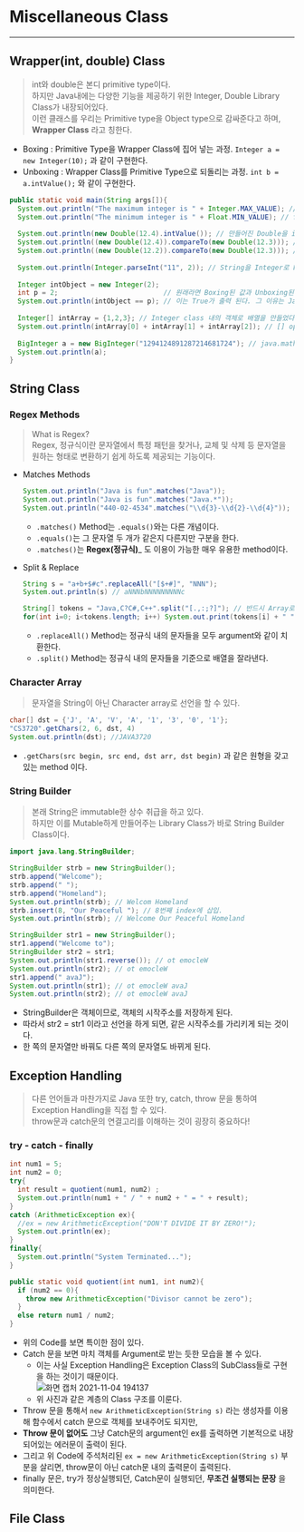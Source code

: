 # Miscellaneous Class
---
## Wrapper(int, double) Class
> int와 double은 본디 primitive type이다.  
> 하지만 Java내에는 다양한 기능을 제공하기 위한 Integer, Double Library Class가 내장되어있다.  
> 이런 클래스를 우리는 Primitive type을 Object type으로 감싸준다고 하며, __Wrapper Class__ 라고 칭한다.  

- Boxing : Primitive Type을 Wrapper Class에 집어 넣는 과정. ```Integer a = new Integer(10);``` 과 같이 구현한다.
- Unboxing : Wrapper Class를 Primitive Type으로 되돌리는 과정. ```int b = a.intValue();``` 와 같이 구현한다.  

```java
public static void main(String args[]){
  System.out.println("The maximum integer is " + Integer.MAX_VALUE); // int의 최대값이 출력된다.
  System.out.println("The minimum integer is " + Float.MIN_VALUE); // float의 최소값이 출력된다.
  
  System.out.println(new Double(12.4).intValue()); // 만들어진 Double을 int로 바꿔주는 typecasting method이다.
  System.out.println((new Double(12.4)).compareTo(new Double(12.3))); // Object > arguments의 경우 1 반환
  System.out.println((new Double(12.2)).compareTo(new Double(12.3))); // Object < arguments의 경우 -1 반환, 같으면 0을 반환한다.
  
  System.out.println(Integer.parseInt("11", 2)); // String을 Integer로 Parsing 해주는 method이다. 옆의 예제는 11을 2진수로 parsing, 즉 3이 출력된다.
  
  Integer intObject = new Integer(2); 
  int p = 2;                          // 원래라면 Boxing된 값과 Unboxing된 값의 연산은 불가능해야 하지만,
  System.out.println(intObject == p); // 이는 True가 출력 된다. 그 이유는 Java는 Auto-Unboxing을 제공하기 때문이다.
  
  Integer[] intArray = {1,2,3}; // Integer class 내의 객체로 배열을 만들었다.
  System.out.println(intArray[0] + intArray[1] + intArray[2]); // [] operator로 참조한 intArray의 return 값은 int이므로 산술연산이 가능하다.
  
  BigInteger a = new BigInteger("1294124891287214681724"); // java.math.* Library를 import하면 BigInteger Class가 사용이 가능하다. 이는 int의 MAXVALUE보다 큰 값을 저장할 수 있다.
  System.out.println(a);
}
```

## String Class
### Regex Methods
> What is Regex?  
> Regex, 정규식이란 문자열에서 특정 패턴을 찾거나, 교체 및 삭제 등 문자열을 원하는 형태로 변환하기 쉽게 하도록 제공되는 기능이다.  

- Matches Methods
  ```java
  System.out.println("Java is fun".matches("Java"));
  System.out.println("Java is fun".matches("Java.*"));
  System.out.println("440-02-4534".matches("\\d{3}-\\d{2}-\\d{4}"));
  ```
  - ```.matches()``` Method는 ```.equals()```와는 다른 개념이다.
  - ```.equals()```는 그 문자열 두 개가 같은지 다른지만 구분을 한다.
  - ```.matches()```는 __Regex(정규식)___ 도 이용이 가능한 매우 유용한 method이다.

- Split & Replace
  ```java
  String s = "a+b+$#c".replaceAll("[$+#]", "NNN");
  System.out.println(s) // aNNNbNNNNNNNNNc
  
  String[] tokens = "Java,C?C#,C++".split("[.,:;?]"); // 반드시 Array로 선언이 되어있어야 사용할 수 있다.
  for(int i=0; i<tokens.length; i++) System.out.print(tokens[i] + " ") // Java C C# C++
  ```
  - ```.replaceAll()``` Method는 정규식 내의 문자들을 모두 argument와 같이 치환한다.
  - ```.split()``` Method는 정규식 내의 문자들을 기준으로 배열을 잘라낸다.

### Character Array
> 문자열을 String이 아닌 Character array로 선언을 할 수 있다.  
```java
char[] dst = {'J', 'A', 'V', 'A', '1', '3', '0', '1'};
"CS3720".getChars(2, 6, dst, 4)
System.out.println(dst); //JAVA3720
```
- ```.getChars(src begin, src end, dst arr, dst begin)``` 과 같은 원형을 갖고 있는 method 이다.

### String Builder
> 본래 String은 immutable한 상수 취급을 하고 있다.  
> 하지만 이를 Mutable하게 만들어주는 Library Class가 바로 String Builder Class이다.  
```java
import java.lang.StringBuilder;

StringBuilder strb = new StringBuilder();
strb.append("Welcome");
strb.append(" ");
strb.append("Homeland");
System.out.println(strb); // Welcom Homeland
strb.insert(8, "Our Peaceful "); // 8번째 index에 삽입.
System.out.println(strb); // Welcome Our Peaceful Homeland

StringBuilder str1 = new StringBuilder();
str1.append("Welcome to");
StringBuilder str2 = str1;
System.out.println(str1.reverse()); // ot emocleW
System.out.println(str2); // ot emocleW
str1.append(" avaJ");
System.out.println(str1); // ot emocleW avaJ
System.out.println(str2); // ot emocleW avaJ
```
- StringBuilder은 객체이므로, 객체의 시작주소를 저장하게 된다.
- 따라서 str2 = str1 이라고 선언을 하게 되면, 같은 시작주소를 가리키게 되는 것이다.
- 한 쪽의 문자열만 바꿔도 다른 쪽의 문자열도 바뀌게 된다. 

## Exception Handling
> 다른 언어들과 마찬가지로 Java 또한 try, catch, throw 문을 통하여 Exception Handling을 직접 할 수 있다.  
> throw문과 catch문의 연결고리를 이해하는 것이 굉장히 중요하다!  

### try - catch - finally
```java
int num1 = 5;
int num2 = 0;
try{
  int result = quotient(num1, num2) ;
  System.out.println(num1 + " / " + num2 + " = " + result);
}
catch (ArithmeticException ex){
  //ex = new ArithmeticException("DON'T DIVIDE IT BY ZERO!");
  System.out.println(ex);
}
finally{
  System.out.println("System Terminated...");
}

public static void quotient(int num1, int num2){
  if (num2 == 0){
    throw new ArithmeticException("Divisor cannot be zero");
  }
  else return num1 / num2;
}
```
- 위의 Code를 보면 특이한 점이 있다.
- Catch 문을 보면 마치 객체를 Argument로 받는 듯한 모습을 볼 수 있다.
  - 이는 사실 Exception Handling은 Exception Class의 SubClass들로 구현을 하는 것이기 때문이다.  
  ![화면 캡처 2021-11-04 194137](https://user-images.githubusercontent.com/71700079/140300932-530e14e5-baa8-40a1-9319-013b35392634.jpg)  
  - 위 사진과 같은 계층의 Class 구조를 이룬다.
- Throw 문을 통해서 ```new ArithmeticException(String s)``` 라는 생성자를 이용해 함수에서 catch 문으로 객체를 보내주어도 되지만,
- __Throw 문이 없어도__ 그냥 Catch문의 argument인 ex를 출력하면 기본적으로 내장되어있는 에러문이 출력이 된다.
- 그리고 위 Code에 주석처리된 ```ex = new ArithmeticException(String s)``` 부분을 살리면, throw문이 아닌 catch문 내의 출력문이 출력된다.
- finally 문은, try가 정상실행되던, Catch문이 실행되던, __무조건 실행되는 문장__ 을 의미한다.

## File Class
